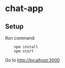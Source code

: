 # chat-app

## Setup

Run command:

        npm install
        npm start

Go to <http://localhost:3000>
